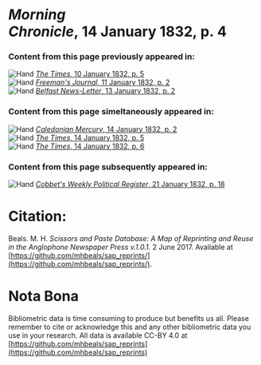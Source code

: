 # *Morning Chronicle*, 14 January 1832, p. 4  
  
### Content from this page previously appeared in:  
![Hand](http://scissorsandpaste.net/wp-content/uploads/2017/06/smallhandpointer.png) [*The Times*, 10 January 1832, p. 5](https://mhbeals.github.io/sap_html/The-Times/The-Times-10-January-1832-p-5)  
![Hand](http://scissorsandpaste.net/wp-content/uploads/2017/06/smallhandpointer.png) [*Freeman's Journal*, 11 January 1832, p. 2](https://mhbeals.github.io/sap_html/Freeman's-Journal/Freeman's-Journal-11-January-1832-p-2)  
![Hand](http://scissorsandpaste.net/wp-content/uploads/2017/06/smallhandpointer.png) [*Belfast News-Letter*, 13 January 1832, p. 2](https://mhbeals.github.io/sap_html/Belfast-News-Letter/Belfast-News-Letter-13-January-1832-p-2)  
  
### Content from this page simeltaneously appeared in:  
![Hand](http://scissorsandpaste.net/wp-content/uploads/2017/06/smallhandpointer.png) [*Caledonian Mercury*, 14 January 1832, p. 2](https://mhbeals.github.io/sap_html/Caledonian-Mercury/Caledonian-Mercury-14-January-1832-p-2)  
![Hand](http://scissorsandpaste.net/wp-content/uploads/2017/06/smallhandpointer.png) [*The Times*, 14 January 1832, p. 5](https://mhbeals.github.io/sap_html/The-Times/The-Times-14-January-1832-p-5)  
![Hand](http://scissorsandpaste.net/wp-content/uploads/2017/06/smallhandpointer.png) [*The Times*, 14 January 1832, p. 6](https://mhbeals.github.io/sap_html/The-Times/The-Times-14-January-1832-p-6)  
  
### Content from this page subsequently appeared in:  
![Hand](http://scissorsandpaste.net/wp-content/uploads/2017/06/smallhandpointer.png) [*Cobbet's Weekly Political Register*, 21 January 1832, p. 18](https://mhbeals.github.io/sap_html/Cobbet's-Weekly-Political-Register/Cobbet's-Weekly-Political-Register-21-January-1832-p-18)  


# Citation: 

Beals. M. H. *Scissors and Paste Database: A Map of Reprinting and Reuse in the Anglophone Newspaper Press v.1.0.1.* 2 June 2017. Available at [https://github.com/mhbeals/sap_reprints/](https://github.com/mhbeals/sap_reprints/). 

# Nota Bona

Bibliometric data is time consuming to produce but benefits us all. Please remember to cite or acknowledge this and any other bibliometric data you use in your research. All data is available CC-BY 4.0 at [https://github.com/mhbeals/sap_reprints](https://github.com/mhbeals/sap_reprints)